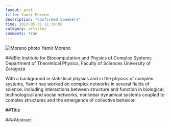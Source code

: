 ```yaml
---
layout: post
title: Yamir Moreno
description: "Confirmed Speakers"
time: 2013-05-31 11:30:00
category: articles
comments: true  
---
```


<footer class="entry-meta">
<img src="{{ site.url }}/images/moreno.jpg" alt="Moreno photo">
<span class="author vcard" itemprop="author" itemscope itemtype="http://schema.org/Person">Yamir Moreno</a></span></span>
</footer>

###Bio
Institute for Biocomputation and Physics of Complex Systems
Department of Theoretical Physics, Faculty of Sciences
University of Zaragoza

With a background in statistical physics and in the physics of complex systems, Yamir has worked on complex networks in several fields of science, including interactions between structure and function in biological, technological and social networks, nonlinear dynamical systems coupled to complex structures and the emergence of collective behavior.

##Title

###Abstract